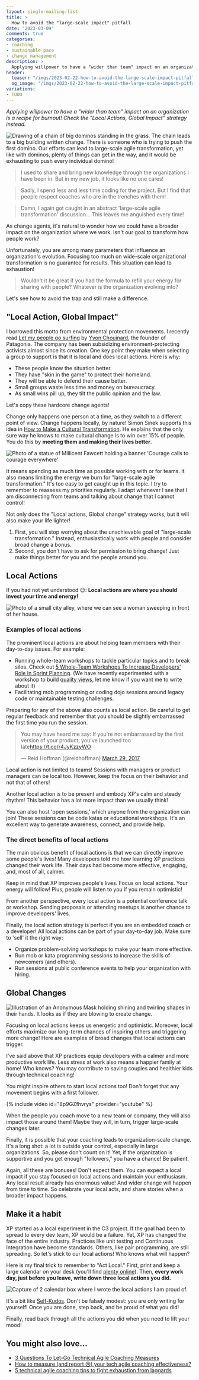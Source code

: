 ```yaml
---
layout: single-mailing-list
title: >
  How to avoid the "large-scale impact" pitfall
date: "2023-03-09"
comments: true
categories:
- coaching
- sustainable pace
- change management
description: >
  Applying willpower to have a "wider than team" impact on an organization is a recipe for burnout! Here is how to apply the "Local Actions, Global Impact" strategy instead. Avoid large-scale agile transformations. Recognize, focus on, and celebrate local actions. Share broad change stories.
header:
  teaser: "/imgs/2023-02-22-how-to-avoid-the-large-scale-impact-pitfall/change-dominos-teaser.jpg"
  og_image: "/imgs/2023-02-22-how-to-avoid-the-large-scale-impact-pitfall/change-dominos-og.jpg"
variations:
- TODO
---
```

_Applying willpower to have a "wider than team" impact on an organization is a recipe for burnout! Check the "Local Actions, Global Impact" strategy instead._

![Drawing of a chain of big dominos standing in the grass. The chain leads to a big building written change. There is someone who is trying to push the first domino. Our efforts can lead to large-scale agile transformation, yet like with dominos, plenty of things can get in the way, and it would be exhausting to push every individual domino!]({{site.url}}/imgs/2023-02-22-how-to-avoid-the-large-scale-impact-pitfall/change-dominos.jpg)

> I used to share and bring new knowledge through the organizations I have been in. But in my new job, it looks like no one cares!

> Sadly, I spend less and less time coding for the project. But I find that people respect coaches who are in the trenches with them!

> Damn, I again got caught in an abstract 'large-scale agile transformation' discussion... This leaves me anguished every time!

As change agents, it's natural to wonder how we could have a broader impact on the organization where we work. Isn't our goal to transform how people work?

Unfortunately, you are among many parameters that influence an organization's evolution. Focusing too much on wide-scale organizational transformation is no guarantee for results. This situation can lead to exhaustion!

> Wouldn't it be great if you had the formula to refill your energy for sharing with people? Whatever is the organization evolving into?

Let's see how to avoid the trap and still make a difference.

## "Local Action, Global Impact"

I borrowed this motto from environmental protection movements. I recently read [Let my people go surfing](https://www.goodreads.com/book/show/22155.Let_My_People_Go_Surfing) by [Yvon Chouinard](https://en.wikipedia.org/wiki/Yvon_Chouinard), the founder of Patagonia. The company has been subsidizing environment-protecting activists almost since its creation. One key point they make when selecting a group to support is that it is local and does local actions. Here is why:

- These people know the situation better.
- They have "skin in the game" to protect their homeland.
- They will be able to defend their cause better.
- Small groups waste less time and money on bureaucracy.
- As small wins pill up, they tilt the public opinion and the law.

Let's copy these hardcore change agents!

Change only happens one person at a time, as they switch to a different point of view. Change happens locally, by nature! Simon Sinek supports this idea in [How to Make a Cultural Transformation](https://www.youtube.com/watch?v=N9d0NqSztWA). He explains that the only sure way he knows to make cultural change is to win over 15% of people. You do this by **meeting them and making their lives better**.

![Photo of a statue of Millicent Fawcett holding a banner 'Courage calls to courage everywhere']({{site.url}}/imgs/2023-02-22-how-to-avoid-the-large-scale-impact-pitfall/millicent-fawcett-statue.jpg)

It means spending as much time as possible working with or for teams. It also means limiting the energy we burn for "large-scale agile transformation." It's too easy to get caught up in this topic. I try to remember to reassess my priorities regularly. I adapt whenever I see that I am disconnecting from teams and talking about change that I cannot control!

Not only does the "Local actions, Global change" strategy works, but it will also make your life lighter!

1. First, you will stop worrying about the unachievable goal of "large-scale transformation." Instead, enthusiastically work with people and consider broad change a bonus.
2. Second, you don't have to ask for permission to bring change! Just make things better for you and the people around you.

## Local Actions

If you had not yet understood 😉: **Local actions are where you should invest your time and energy!**

![Photo of a small city alley, where we can see a woman sweeping in front of her house.]({{site.url}}/imgs/2023-02-22-how-to-avoid-the-large-scale-impact-pitfall/local-broomstick.jpg)

### Examples of local actions

The prominent local actions are about helping team members with their day-to-day issues. For example:

- Running whole-team workshops to tackle particular topics and to break silos. Check out [5 Whole-Team Workshops To Increase Developers' Role In Sprint Planning]({{site.url}}/5-whole-team-workshops-to-increase-developers-role-in-sprint-planning/). (We have recently experimented with a workshop to build [quality views](https://blog.colinbreck.com/using-quality-views-to-communicate-software-quality-and-evolution/), let me know if you want me to write about it)
- Facilitating mob programming or coding dojo sessions around legacy code or maintainable testing challenges.

Preparing for any of the above also counts as local action. Be careful to get regular feedback and remember that you should be slightly embarrassed the first time you run the session.

<blockquote class="twitter-tweet"><p lang="en" dir="ltr">You may have heard me say: If you&#39;re not embarrassed by the first version of your product, you&#39;ve launched too late<a href="https://t.co/r4JyKzzyWO">https://t.co/r4JyKzzyWO</a></p>&mdash; Reid Hoffman (@reidhoffman) <a href="https://twitter.com/reidhoffman/status/847142924240379904?ref_src=twsrc%5Etfw">March 29, 2017</a></blockquote> <script async src="https://platform.twitter.com/widgets.js" charset="utf-8"></script>

Local action is not limited to teams! Sessions with managers or product managers can be local too. However, keep the focus on their behavior and not that of others!

Another local action is to be present and embody XP's calm and steady rhythm! This behavior has a lot more impact than we usually think!

You can also host 'open sessions,' which anyone from the organization can join! These sessions can be code katas or educational workshops. It's an excellent way to generate awareness, connect, and provide help.

### The direct benefits of local actions

The main obvious benefit of local actions is that we can directly improve some people's lives! Many developers told me how learning XP practices changed their work life. Their days had become more effective, engaging, and, most of all, calmer.

Keep in mind that XP improves people's lives. Focus on local actions. Your energy will follow! Plus, people will listen to you if you remain optimistic!

From another perspective, every local action is a potential conference talk or workshop. Sending proposals or attending meetups is another chance to improve developers' lives.

Finally, the local action strategy is perfect if you are an embedded coach or a developer! All local actions can be part of your day-to-day job. Make sure to 'sell' it the right way:

- Organize problem-solving workshops to make your team more effective.
- Run mob or kata programming sessions to increase the skills of newcomers (and others).
- Run sessions at public conference events to help your organization with hiring.

## Global Changes

![Illustration of an Anonymous Mask holding shining and twirling shapes in their hands. It looks as if they are blowing to create change.]({{site.url}}/imgs/2023-02-22-how-to-avoid-the-large-scale-impact-pitfall/anonymous-change.jpg)

Focusing on local actions keeps us energetic and optimistic. Moreover, local efforts maximize our long-term chances of inspiring others and triggering more change! Here are examples of broad changes that local actions can trigger.

I've said above that XP practices equip developers with a calmer and more productive work life. Less stress at work also means a happier family at home! Who knows? You may contribute to saving couples and healthier kids through technical coaching!

You might inspire others to start local actions too! Don't forget that any movement begins with a first follower.

{% include video id="8p9GZfhvrys" provider="youtube" %}

When the people you coach move to a new team or company, they will also impact those around them! Maybe they will, in turn, trigger large-scale changes later.

Finally, it is possible that your coaching leads to organization-scale change. It's a long shot: a lot is outside your control, especially in large organizations. So, please don't count on it! Yet, if the organization is supportive and you get enough "followers," you have a chance! Be patient.

Again, all these are bonuses! Don't expect them. You can expect a local impact if you stay focused on local actions and maintain your enthusiasm. Any local result already has enormous value! And wider change will happen from time to time. So celebrate your local acts, and share stories when a broader impact happens.

## Make it a habit

XP started as a local experiment in the C3 project. If the goal had been to spread to every dev team, XP would be a failure. Yet, XP has changed the face of the entire industry. Practices like unit testing and Continuous Integration have become standards. Others, like pair programming, are still spreading. So let's stick to our local actions! Who knows what will happen?

Here is my final trick to remember to "Act Local." First, print and keep a large calendar on your desk (you'll find [plenty online](https://www.google.com/search?q=large+monthly+calendar)). Then, **every work day, just before you leave, write down three local actions you did.**

![Capture of 2 calendar box where I wrote the local actions I am proud of.]({{site.url}}/imgs/2023-02-22-how-to-avoid-the-large-scale-impact-pitfall/3-local-actions-calendar.jpg)

It's a bit like [Self-Kudos](https://const.fr/blog/agile/punished-by-kudos-a-management-3-0-bug/). Don't be falsely modest: you are only writing for yourself! Once you are done, step back, and be proud of what you did!

Finally, read back through all the actions you did when you need to lift your mood!

## You might also love...

- [3 Questions To Let-Go Technical Agile Coaching Measures]({{site.url}}/3-tips-to-drop-technical-agile-coaching-result-measures-and-relax/)
- [How to measure (and report 😢) your tech agile coaching effectiveness?]({{site.url}}/how-to-measure-and-report-your-tech-agile-coaching-effectiveness/)
- [5 technical agile coaching tips to fight exhaustion from laggards]({{site.url}}/5-technical-agile-coaching-tips-to-fight-exhaustion-from-laggards/)
